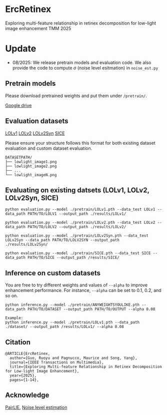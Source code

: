 # ErcRetinex

Exploring multi-feature relationship in retinex decomposition for low-light image enhancement TMM 2025

# Update

* 08/2025: We release pretrain models and evaluation code. We also provide the code to compute $\sigma$ (noise level esitmation) in ```noise_est.py```

## Pretrain models
Please download pretrained weights and put them under ```/pretrain/```.

[Google drive](https://drive.google.com/drive/folders/18-0KjvZ5V-nBQ5eDfKFdfmu2dPDUqWtl?usp=sharing) 

## Evaluation datasets

[LOLv1](https://daooshee.github.io/BMVC2018website/)  [LOLv2](https://drive.google.com/file/d/1dzuLCk9_gE2bFF222n3-7GVUlSVHpMYC/view)  [LOLv2Syn](https://drive.google.com/file/d/1dzuLCk9_gE2bFF222n3-7GVUlSVHpMYC/view)  [SICE](https://drive.google.com/file/d/1gM3QeNDOCzx0m1gpOoQD1TnGv1BELy08/view)

Please ensure your structure follows this format for both existing dataset evaluation and custom dataset evaluation.

```text
DATASETPATH/
├── lowlight_image1.png
├── lowlight_image2.png
├── ...
└── lowlight_imageN.png
```

## Evaluating on existing datsets (LOLv1, LOLv2, LOLv2Syn, SICE)

```
python evaluation.py --model ./pretrain/LOLv1.pth --data_test LOLv1 --data_path PATH/TO/LOLV1 --output_path ./results/LOLv1/ 

python evaluation.py --model ./pretrain/LOLv2.pth --data_test LOLv2 --data_path PATH/TO/LOLV2 --output_path ./results/LOLv2/ 

python evaluation.py --model ./pretrain/LOLv2Syn.pth --data_test LOLv2Syn --data_path PATH/TO/LOLV2SYN --output_path ./results/LOLv2Syn/ 

python evaluation.py --model ./pretrain/SICE.pth --data_test SICE --data_path PATH/TO/SICE --output_path /results/SICE/ 
```

## Inference on custom datasets

You are free to try different weights and values of ```--alpha``` to improve enhancement performance. For instance, ```--alpha``` can be set to 0.1, 0.2, and so on.

```
python inference.py --model ./pretrain/ANYWEIGHTSYOULIKE.pth --data_path PATH/TO/DATASET --output_path PATH/TO/OUTPUT --alpha 0.08

Example:
python inference.py --model ./pretrain/LOLv1.pth --data_path ./dataset/ --output_path /results/LOLv1/ --alpha 0.08
```

## Citation
```
@ARTICLE{ErcRetinex,
  author={Guo, Ruoyu and Pagnucco, Maurice and Song, Yang},
  journal={IEEE Transactions on Multimedia}, 
  title={Exploring Multi-feature Relationship in Retinex Decomposition for Low-light Image Enhancement}, 
  year={2025},
  pages={1-14},
```


## Acknowledge
[PairLIE](https://github.com/zhenqifu/PairLIE), [Noise level estimation](https://github.com/zsyOAOA/noise_est_ICCV2015)
